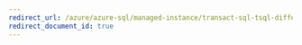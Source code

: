 ```yaml
---
redirect_url: /azure/azure-sql/managed-instance/transact-sql-tsql-differences-sql-server
redirect_document_id: true
---
```

